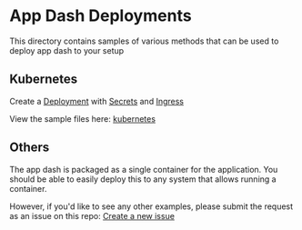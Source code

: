 # App Dash Deployments
This directory contains samples of various methods that can be used to deploy app dash to your setup

## Kubernetes
Create a [Deployment](https://kubernetes.io/docs/concepts/workloads/controllers/deployment/) with [Secrets](https://kubernetes.io/docs/concepts/configuration/secret/#use-case-as-container-environment-variables) and [Ingress](https://kubernetes.io/docs/concepts/services-networking/ingress/)

View the sample files here: [kubernetes](./kubernetes/readme.md)

## Others
The app dash is packaged as a single container for the application. You should be able to easily deploy this to any system that allows running a container. 

However, if you'd like to see any other examples, please submit the request as an issue on this repo: [Create a new issue](https://github.com/burtonr/app-dash/issues/new)
